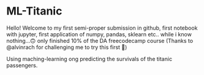 # ML-Titanic

Hello! Welcome to my first semi-proper submission in github, first notebook with jupyter, first application of numpy, pandas, sklearn etc.. while i know nothing...🙃
only finished 10% of the DA freecodecamp course (Thanks to @alvinrach for challenging me to try this first 😬)</br>


Using maching-learning ong predicting the survivals of the titanic passengers.
